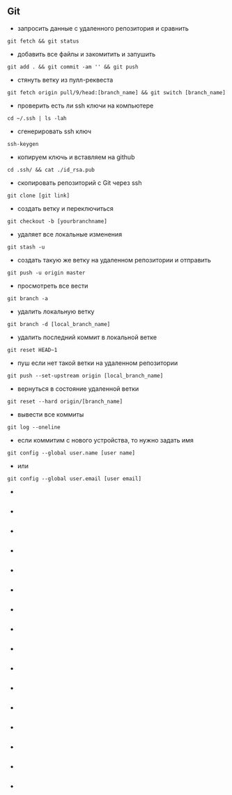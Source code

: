 ## Git

* запросить данные с удаленного репозитория и сравнить
```
git fetch && git status
```

* добавить все файлы и закомитить и запушить
```
git add . && git commit -am '' && git push
```
* стянуть ветку из пулл-реквеста
```
git fetch origin pull/9/head:[branch_name] && git switch [branch_name]
```

* проверить есть ли ssh ключи на компьютере
```
cd ~/.ssh | ls -lah
```

* сгенерировать ssh ключ
```
ssh-keygen
```

* копируем ключь и вставляем на github
```
cd .ssh/ && cat ./id_rsa.pub
```


* скопировать репозиторий с Git через ssh
```
git clone [git link]
```

* создать ветку и переключиться
```
git checkout -b [yourbranchname]
```

* удаляет все локальные изменения
```
git stash -u
```

* создать такую же ветку на удаленном репозитории и отправить
```
git push -u origin master
```

* просмотреть все вести
```
git branch -a
```

* удалить локальную ветку
```
git branch -d [local_branch_name]
```

* удалить последний коммит в локальной ветке
```
git reset HEAD~1
```

* пуш если нет такой ветки на удаленном репозитории
```
git push --set-upstream origin [local_branch_name]
```

* вернуться в состояние удаленной ветки
```
git reset --hard origin/[branch_name]
``` 

* вывести все коммиты
```
git log --oneline
```
* если коммитим с нового устройства, то нужно задать имя
```
git config --global user.name [user name]
```
* или
```
git config --global user.email [user email]
```
*
```

```
*
```

```
*
```

```
*
```

```
*
```

```
*
```

```
*
```

```
*
```

```
*
```

```
*
```

```
*
```

```
*
```

```
*
```

```
*
```

```
*
```

```
*
```

```
